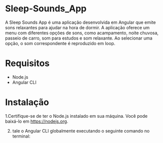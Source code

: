 # Sleep-Sounds_App
A Sleep Sounds App é uma aplicação desenvolvida em Angular que emite sons relaxantes para ajudar na hora de dormir. A aplicação oferece um menu com diferentes opções de sons, como acampamento, noite chuvosa, passeio de carro, som para estudos e som relaxante. Ao selecionar uma opção, o som correspondente é reproduzido em loop.

# Requisitos
- Node.js
- Angular CLI

# Instalação
1.Certifique-se de ter o Node.js instalado em sua máquina. Você pode baixá-lo em https://nodejs.org.


2. tale o Angular CLI globalmente executando o seguinte comando no terminal:
